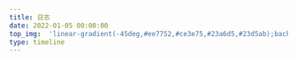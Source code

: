 ```yaml
---
title: 日志
date: 2022-01-05 00:00:00
top_img:  'linear-gradient(-45deg,#ee7752,#ce3e75,#23a6d5,#23d5ab);background-size: 400% 400%; animation: gradientBG 15s ease infinite;'
type: timeline
---
```

